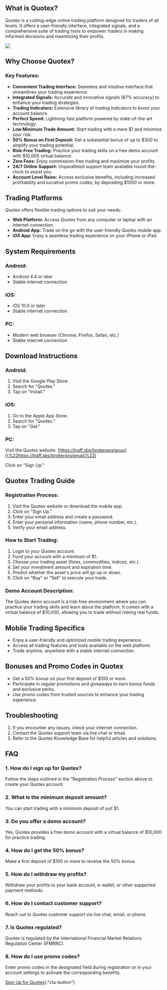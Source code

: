 ## What is Quotex?

Quotex is a cutting-edge online trading platform designed for traders of
all levels. It offers a user-friendly interface, integrated signals, and
a comprehensive suite of trading tools to empower traders in making
informed decisions and maximizing their profits.

[![](https://static.quotex.io/files/12_en/300_250.jpg)](https://traff.sbs/brokerqxlid)

## Why Choose Quotex?

### Key Features:

-   **Convenient Trading Interface:** Seamless and intuitive interface
    that streamlines your trading experience.
-   **Integrated Signals:** Accurate and innovative signals (87%
    accuracy) to enhance your trading strategies.
-   **Trading Indicators:** Extensive library of trading indicators to
    boost your account balance.
-   **Perfect Speed:** Lightning-fast platform powered by
    state-of-the-art technology.
-   **Low Minimum Trade Amount:** Start trading with a mere \$1 and
    minimize your risk.
-   **50% Bonus on First Deposit:** Get a substantial bonus of up to
    \$300 to amplify your trading potential.
-   **Risk-Free Trading:** Practice your trading skills on a free demo
    account with \$10,000 virtual balance.
-   **Zero Fees:** Enjoy commission-free trading and maximize your
    profits.
-   **24/7 Online Support:** Unparalleled support team available
    round-the-clock to assist you.
-   **Account Level Raise:** Access exclusive benefits, including
    increased profitability and lucrative promo codes, by depositing
    \$1000 or more.

## Trading Platforms

Quotex offers flexible trading options to suit your needs:

-   **Web Platform:** Access Quotex from any computer or laptop with an
    internet connection.
-   **Android App:** Trade on the go with the user-friendly Quotex
    mobile app.
-   **iOS App:** Enjoy a seamless trading experience on your iPhone or
    iPad.

## System Requirements

### Android:

-   Android 4.4 or later
-   Stable internet connection

### iOS:

-   iOS 10.0 or later
-   Stable internet connection

### PC:

-   Modern web browser (Chrome, Firefox, Safari, etc.)
-   Stable internet connection

## Download Instructions

### Android:

1.  Visit the Google Play Store.
2.  Search for "Quotex."
3.  Tap on "Install."

### iOS:

1.  Go to the Apple App Store.
2.  Search for "Quotex."
3.  Tap on "Get."

### PC:

Visit the Quotex website:
[https://traff.sbs/brokerqxsignup](\%22https://traff.sbs/brokerqxsignup\%22)

Click on "Sign Up."

## Quotex Trading Guide

### Registration Process:

1.  Visit the Quotex website or download the mobile app.
2.  Click on "Sign Up."
3.  Enter your email address and create a password.
4.  Enter your personal information (name, phone number, etc.).
5.  Verify your email address.

### How to Start Trading:

1.  Login to your Quotex account.
2.  Fund your account with a minimum of \$1.
3.  Choose your trading asset (forex, commodities, indices, etc.).
4.  Set your investment amount and expiration time.
5.  Predict whether the asset\'s price will go up or down.
6.  Click on "Buy" or "Sell" to execute your trade.

### Demo Account Description:

The Quotex demo account is a risk-free environment where you can
practice your trading skills and learn about the platform. It comes with
a virtual balance of \$10,000, allowing you to trade without risking
real funds.

## Mobile Trading Specifics

-   Enjoy a user-friendly and optimized mobile trading experience.
-   Access all trading features and tools available on the web platform.
-   Trade anytime, anywhere with a stable internet connection.

## Bonuses and Promo Codes in Quotex

-   Get a 50% bonus on your first deposit of \$100 or more.
-   Participate in regular promotions and giveaways to earn bonus funds
    and exclusive perks.
-   Use promo codes from trusted sources to enhance your trading
    experience.

## Troubleshooting

1.  If you encounter any issues, check your internet connection.
2.  Contact the Quotex support team via live chat or email.
3.  Refer to the Quotex Knowledge Base for helpful articles and
    solutions.

## FAQ

### 1. How do I sign up for Quotex?

Follow the steps outlined in the "Registration Process" section
above to create your Quotex account.

### 2. What is the minimum deposit amount?

You can start trading with a minimum deposit of just \$1.

### 3. Do you offer a demo account?

Yes, Quotex provides a free demo account with a virtual balance of
\$10,000 for practice trading.

### 4. How do I get the 50% bonus?

Make a first deposit of \$100 or more to receive the 50% bonus.

### 5. How do I withdraw my profits?

Withdraw your profits to your bank account, e-wallet, or other supported
payment methods.

### 6. How do I contact customer support?

Reach out to Quotex customer support via live chat, email, or phone.

### 7. Is Quotex regulated?

Quotex is regulated by the International Financial Market Relations
Regulation Center (IFMRRC).

### 8. How do I use promo codes?

Enter promo codes in the designated field during registration or in your
account settings to activate the corresponding benefits.

[Sign Up for
Quotex](\%22https://traff.sbs/brokerqxsignup\%22){."cta-button"}

